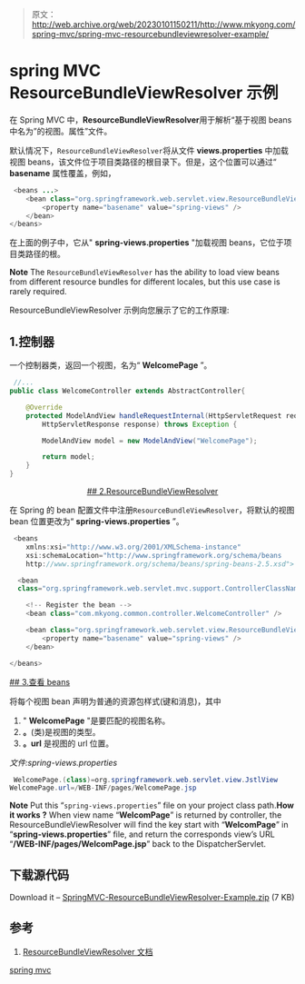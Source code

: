 > 原文：<http://web.archive.org/web/20230101150211/http://www.mkyong.com/spring-mvc/spring-mvc-resourcebundleviewresolver-example/>

# spring MVC ResourceBundleViewResolver 示例

在 Spring MVC 中，**ResourceBundleViewResolver**用于解析“基于视图 beans 中名为”的视图。属性”文件。

默认情况下，`ResourceBundleViewResolver`将从文件 **views.properties** 中加载视图 beans，该文件位于项目类路径的根目录下。但是，这个位置可以通过“ **basename** 属性覆盖，例如，

```java
 <beans ...>
	<bean class="org.springframework.web.servlet.view.ResourceBundleViewResolver">
		<property name="basename" value="spring-views" />
	</bean>
</beans> 
```

在上面的例子中，它从" **spring-views.properties** "加载视图 beans，它位于项目类路径的根。

**Note**
The `ResourceBundleViewResolver` has the ability to load view beans from different resource bundles for different locales, but this use case is rarely required.

ResourceBundleViewResolver 示例向您展示了它的工作原理:

## 1.控制器

一个控制器类，返回一个视图，名为“ **WelcomePage** ”。

```java
 //...
public class WelcomeController extends AbstractController{

	@Override
	protected ModelAndView handleRequestInternal(HttpServletRequest request,
		HttpServletResponse response) throws Exception {

		ModelAndView model = new ModelAndView("WelcomePage");

		return model;
	}
} 
```

 <ins class="adsbygoogle" style="display:block; text-align:center;" data-ad-format="fluid" data-ad-layout="in-article" data-ad-client="ca-pub-2836379775501347" data-ad-slot="6894224149">## 2.ResourceBundleViewResolver

在 Spring 的 bean 配置文件中注册`ResourceBundleViewResolver`，将默认的视图 bean 位置更改为“ **spring-views.properties** ”。

```java
 <beans 
	xmlns:xsi="http://www.w3.org/2001/XMLSchema-instance"
	xsi:schemaLocation="http://www.springframework.org/schema/beans 
	http://www.springframework.org/schema/beans/spring-beans-2.5.xsd">

  <bean 
  class="org.springframework.web.servlet.mvc.support.ControllerClassNameHandlerMapping" />

	<!-- Register the bean -->
	<bean class="com.mkyong.common.controller.WelcomeController" />

	<bean class="org.springframework.web.servlet.view.ResourceBundleViewResolver">
		<property name="basename" value="spring-views" />
	</bean>

</beans> 
```

 <ins class="adsbygoogle" style="display:block" data-ad-client="ca-pub-2836379775501347" data-ad-slot="8821506761" data-ad-format="auto" data-ad-region="mkyongregion">## 3.查看 beans

将每个视图 bean 声明为普通的资源包样式(键和消息)，其中

1.  " **WelcomePage** "是要匹配的视图名称。
2.  **。**(类)是视图的类型。
3.  **。url** 是视图的 url 位置。

*文件:spring-views.properties*

```java
 WelcomePage.(class)=org.springframework.web.servlet.view.JstlView
WelcomePage.url=/WEB-INF/pages/WelcomePage.jsp 
```

**Note**
Put this “`spring-views.properties`” file on your project class path.**How it works ?**
When view name “**WelcomPage**” is returned by controller, the ResourceBundleViewResolver will find the key start with “**WelcomPage**” in “**spring-views.properties**” file, and return the corresponds view’s URL “**/WEB-INF/pages/WelcomPage.jsp**” back to the DispatcherServlet.

## 下载源代码

Download it – [SpringMVC-ResourceBundleViewResolver-Example.zip](http://web.archive.org/web/20190210095000/http://www.mkyong.com/wp-content/uploads/2010/08/SpringMVC-ResourceBundleViewResolver-Example.zip) (7 KB)

## 参考

1.  [ResourceBundleViewResolver 文档](http://web.archive.org/web/20190210095000/http://static.springsource.org/spring/docs/2.5.x/api/org/springframework/web/servlet/view/ResourceBundleViewResolver.html)

[spring mvc](http://web.archive.org/web/20190210095000/http://www.mkyong.com/tag/spring-mvc/)







